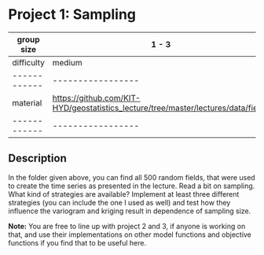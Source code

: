 # Project 1: Sampling

| group size |    1 - 3        |
|------------|-----------------|
| difficulty |      medium     |
|------------|-----------------|
| material   | https://github.com/KIT-HYD/geostatistics_lecture/tree/master/lectures/data/field3       |
|------------|-----------------|

## Description

In the folder given above, you can find all 500 random fields, that were used to create the time series
as presented in the lecture. Read a bit on sampling. What kind of strategies are available?
Implement at least three different strategies (you can include the one I used as well) and test 
how they influence the variogram and kriging result in dependence of sampling size.

**Note:** You are free to line up with project 2 and 3, if anyone is working on that, and use their 
implementations on other model functions and objective functions if you find that to be useful here.